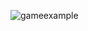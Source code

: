
![gameexample](https://user-images.githubusercontent.com/73002131/150513246-1754b0ee-f5af-4031-b7f0-b2bb50325fdd.jpeg)
